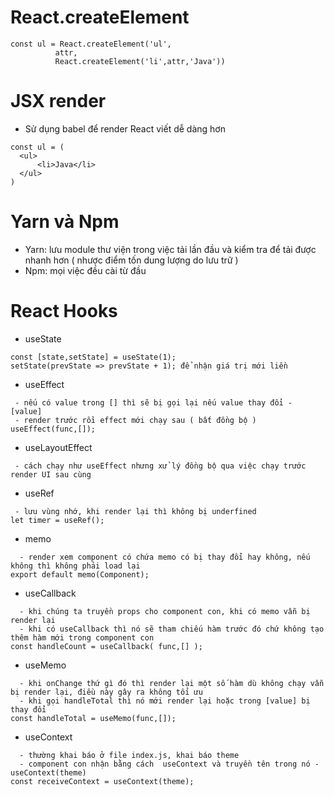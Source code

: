 # React.createElement
~~~
const ul = React.createElement('ul',
          attr,
          React.createElement('li',attr,'Java'))
~~~
# JSX render
* Sử dụng babel để render React viết dễ dàng hơn
~~~
const ul = (
  <ul>
      <li>Java</li>
  </ul>
)
~~~
# Yarn và Npm
* Yarn: lưu module thư viện trong việc tải lần đầu và kiểm tra để tải được nhanh hơn ( nhược điểm tốn dung lượng do lưu trữ )
* Npm: mọi việc đều cài từ đầu
# React Hooks
* useState
~~~
const [state,setState] = useState(1);
setState(prevState => prevState + 1); để nhận giá trị mới liền
~~~
* useEffect
~~~
 - nếu có value trong [] thì sẽ bị gọi lại nếu value thay đổi - [value]
 - render trước rồi effect mới chạy sau ( bất đồng bộ )
useEffect(func,[]);
~~~
* useLayoutEffect
~~~
 - cách chạy như useEffect nhưng xử lý đồng bộ qua việc chạy trước render UI sau cùng
~~~
* useRef
~~~
 - lưu vùng nhớ, khi render lại thì không bị underfined
let timer = useRef();
~~~
* memo
~~~
  - render xem component có chứa memo có bị thay đổi hay không, nếu không thì không phải load lại
export default memo(Component);
~~~
* useCallback
~~~
  - khi chúng ta truyền props cho component con, khi có memo vẫn bị render lại
  - khi có useCallback thì nó sẽ tham chiếu hàm trước đó chứ không tạo thêm hàm mới trong component con
const handleCount = useCallback( func,[] );
~~~
* useMemo
~~~
  - khi onChange thứ gì đó thì render lại một số hàm dù không chạy vẫn bị render lại, điều này gây ra không tối ưu
  - khi gọi handleTotal thì nó mới render lại hoặc trong [value] bị thay đổi
const handleTotal = useMemo(func,[]);
~~~
* useContext
~~~
  - thường khai báo ở file index.js, khai báo theme
  - component con nhận bằng cách  useContext và truyền tên trong nó -  useContext(theme)
const receiveContext = useContext(theme);
~~~
